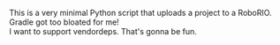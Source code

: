 This is a very minimal Python script that uploads a project to a RoboRIO. Gradle got too bloated for me!  
I want to support vendordeps. That's gonna be fun.
